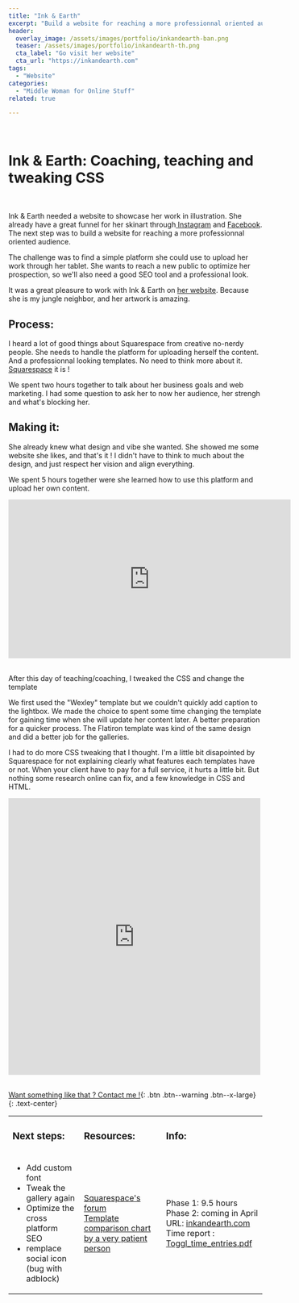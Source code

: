 ```yaml
---
title: "Ink & Earth"
excerpt: "Build a website for reaching a more professionnal oriented audience."
header:
  overlay_image: /assets/images/portfolio/inkandearth-ban.png
  teaser: /assets/images/portfolio/inkandearth-th.png
  cta_label: "Go visit her website"
  cta_url: "https://inkandearth.com"
tags:
  - "Website"
categories:
  - "Middle Woman for Online Stuff"
related: true

---
```

&nbsp;

# Ink & Earth: Coaching, teaching and tweaking CSS
&nbsp;

Ink & Earth needed a website to showcase her work in illustration. She already have a great funnel for her skinart through[ Instagram](https://www.instagram.com/ink.and.earth/) and [Facebook](https://www.facebook.com/inkandearthart). The next step was to build a website for reaching a more professionnal oriented audience.

The challenge was to find a simple platform she could use to upload her work through her tablet. She wants to reach a new public to optimize her prospection, so we'll also need a good SEO tool and a professional look. 

It was a great pleasure to work with Ink & Earth on [her website](http://www.inkandearth.com/). Because she is my jungle neighbor, and her artwork is amazing.

## Process: 

I heard a lot of good things about Squarespace from creative no-nerdy people. She needs to handle the platform for uploading herself the content. And a professionnal looking templates. No need to think more about it. [Squarespace](http://squarespace.com/) it is !

We spent two hours together to talk about her business goals and web marketing. I had some question to ask her to now her audience, her strengh and what's blocking her. 

## Making it:

She already knew what design and vibe she wanted. She showed me some website she likes, and that's it ! I didn't have to think to much about the design, and just respect her vision and align everything.

We spent 5 hours together were she learned how to use this platform and upload her own content. 

<iframe width="560" height="315" src="https://www.youtube.com/embed/videoseries?list=PLVO8GOYivSWZiqVLPDmmVkGZF-uPtes2v" frameborder="0" allow="autoplay; encrypted-media" allowfullscreen></iframe>
&nbsp;

After this day of teaching/coaching, I tweaked the CSS and change the template

We first used the "Wexley" template but we couldn't quickly add caption to the lightbox. We made the choice to spent some time changing the template for gaining time when she will update her content later. A better preparation for a quicker process. The Flatiron template was kind of the same design and did a better job for the galleries.

I had to do more CSS tweaking that I thought. I'm a little bit disapointed by Squarespace for not explaining clearly what features each templates have or not. When your client have to pay for a full service, it hurts a little bit. But nothing some research online can fix, and a few knowledge in CSS and HTML.

<div style="display:block;align:center"><iframe src="https://www.facebook.com/plugins/post.php?href=https%3A%2F%2Fwww.facebook.com%2Femily00056%2Fposts%2F534482084096&width=500" width="500" height="549" style="border:none;overflow:hidden;display:block" scrolling="no" frameborder="0" allowTransparency="true"></iframe></div>
&nbsp;


[Want something like that ? Contact me !](https://zuperninja.github.io/blog/contact/){: .btn .btn--warning .btn--x-large}
{: .text-center}
&nbsp;

  <table>
   <tr>
    <td>
     <h3>Next steps:</h3>
    </td>
    <td>
     <h3>Resources:</h3>
    </td>
    <td>
     <h3>Info:</h3>     
    </td>
   </tr>
   <tr>
    <td>
      <ul>
         <li>Add custom font </li>
         <li>Tweak the gallery again</li>
         <li>Optimize the cross platform SEO</li>
         <li>remplace social icon (bug with adblock)</li>
      </ul>
     </td>
    <td>
      <p>
        <a href="https://answers.squarespace.com/index.html">Squarespace's forum</a><br>
        <a href="https://www.usingmyhead.com/squarespace/squarespace-7-template-comparison-chart/">Template comparison chart by a very patient person</a>
      </p>
    </td>
    <td>
      <p>
        Phase 1:  9.5 hours<br>
        Phase 2: coming in April<br>
        URL: <a href="http://inkandearth.com/">inkandearth.com</a><br>
        Time report : <a href="https://github.com/zuperninja/blog/files/1858360/Toggl_time_entries_2018-01-01_to_2018-12-31.pdf">Toggl_time_entries.pdf</a>
        </p>
    </td>
   </tr>
  </table>
